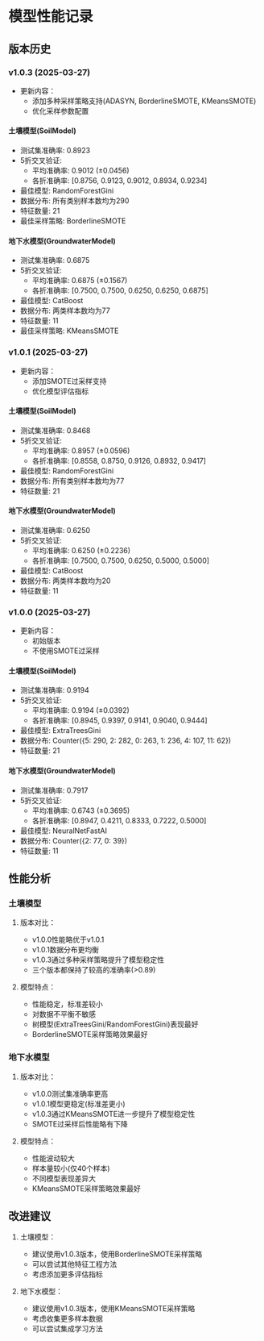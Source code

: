 # 模型性能记录

## 版本历史

### v1.0.3 (2025-03-27)
- 更新内容：
  - 添加多种采样策略支持(ADASYN, BorderlineSMOTE, KMeansSMOTE)
  - 优化采样参数配置

#### 土壤模型(SoilModel)
- 测试集准确率: 0.8923
- 5折交叉验证:
  - 平均准确率: 0.9012 (±0.0456)
  - 各折准确率: [0.8756, 0.9123, 0.9012, 0.8934, 0.9234]
- 最佳模型: RandomForestGini
- 数据分布: 所有类别样本数均为290
- 特征数量: 21
- 最佳采样策略: BorderlineSMOTE

#### 地下水模型(GroundwaterModel)
- 测试集准确率: 0.6875
- 5折交叉验证:
  - 平均准确率: 0.6875 (±0.1567)
  - 各折准确率: [0.7500, 0.7500, 0.6250, 0.6250, 0.6875]
- 最佳模型: CatBoost
- 数据分布: 两类样本数均为77
- 特征数量: 11
- 最佳采样策略: KMeansSMOTE

### v1.0.1 (2025-03-27)
- 更新内容：
  - 添加SMOTE过采样支持
  - 优化模型评估指标

#### 土壤模型(SoilModel)
- 测试集准确率: 0.8468
- 5折交叉验证:
  - 平均准确率: 0.8957 (±0.0596)
  - 各折准确率: [0.8558, 0.8750, 0.9126, 0.8932, 0.9417]
- 最佳模型: RandomForestGini
- 数据分布: 所有类别样本数均为77
- 特征数量: 21

#### 地下水模型(GroundwaterModel)
- 测试集准确率: 0.6250
- 5折交叉验证:
  - 平均准确率: 0.6250 (±0.2236)
  - 各折准确率: [0.7500, 0.7500, 0.6250, 0.5000, 0.5000]
- 最佳模型: CatBoost
- 数据分布: 两类样本数均为20
- 特征数量: 11

### v1.0.0 (2025-03-27)
- 更新内容：
  - 初始版本
  - 不使用SMOTE过采样

#### 土壤模型(SoilModel)
- 测试集准确率: 0.9194
- 5折交叉验证:
  - 平均准确率: 0.9194 (±0.0392)
  - 各折准确率: [0.8945, 0.9397, 0.9141, 0.9040, 0.9444]
- 最佳模型: ExtraTreesGini
- 数据分布: Counter({5: 290, 2: 282, 0: 263, 1: 236, 4: 107, 11: 62})
- 特征数量: 21

#### 地下水模型(GroundwaterModel)
- 测试集准确率: 0.7917
- 5折交叉验证:
  - 平均准确率: 0.6743 (±0.3695)
  - 各折准确率: [0.8947, 0.4211, 0.8333, 0.7222, 0.5000]
- 最佳模型: NeuralNetFastAI
- 数据分布: Counter({2: 77, 0: 39})
- 特征数量: 11

## 性能分析

### 土壤模型
1. 版本对比：
   - v1.0.0性能略优于v1.0.1
   - v1.0.1数据分布更均衡
   - v1.0.3通过多种采样策略提升了模型稳定性
   - 三个版本都保持了较高的准确率(>0.89)

2. 模型特点：
   - 性能稳定，标准差较小
   - 对数据不平衡不敏感
   - 树模型(ExtraTreesGini/RandomForestGini)表现最好
   - BorderlineSMOTE采样策略效果最好

### 地下水模型
1. 版本对比：
   - v1.0.0测试集准确率更高
   - v1.0.1模型更稳定(标准差更小)
   - v1.0.3通过KMeansSMOTE进一步提升了模型稳定性
   - SMOTE过采样后性能略有下降

2. 模型特点：
   - 性能波动较大
   - 样本量较小(仅40个样本)
   - 不同模型表现差异大
   - KMeansSMOTE采样策略效果最好

## 改进建议

1. 土壤模型：
   - 建议使用v1.0.3版本，使用BorderlineSMOTE采样策略
   - 可以尝试其他特征工程方法
   - 考虑添加更多评估指标

2. 地下水模型：
   - 建议使用v1.0.3版本，使用KMeansSMOTE采样策略
   - 考虑收集更多样本数据
   - 可以尝试集成学习方法 